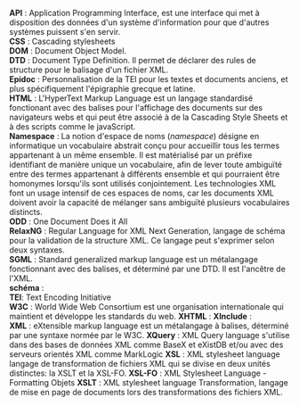 **API** : Application Programming Interface, est une interface qui met à disposition des données d'un système d'information pour que d'autres systèmes puissent s'en servir.  
**CSS** : Cascading stylesheets  
**DOM** : Document Object Model.  
**DTD** : Document Type Definition. Il permet de déclarer des rules de structure pour le balisage d'un fichier XML.  
**Epidoc** :  Personnalisation de la TEI pour les textes et documents anciens, et plus spécifiquement l'épigraphie grecque et latine.  
**HTML** : L'HyperText Markup Language est un langage standardisé fonctionant avec des balises pour l'affichage des documents sur des navigateurs webs et qui peut être associé à de la Cascading Style Sheets et à des scripts comme le javaScript.    
**Namespace** : La notion d'espace de noms (*namespace*) désigne en informatique un vocabulaire abstrait conçu pour accueillir tous les termes appartenant à un même ensemble.  Il est matérialisé par un préfixe identifiant de manière unique un vocabulaire, afin de lever toute ambiguïté entre des termes appartenant à différents ensemble et qui pourraient être homonymes lorsqu'ils sont utilisés conjointement. Les technologies XML font un usage intensif de ces espaces de noms, car les documents XML doivent avoir la capacité de mélanger sans ambiguïté plusieurs vocabulaires distincts.  
**ODD** : One Document Does it All  
**RelaxNG** : Regular Language for XML Next Generation, langage de schéma pour la validation de la structure XML. Ce langage peut s'exprimer selon deux syntaxes.  
**SGML** : Standard generalized markup language est un métalangage fonctionnant avec des balises, et déterminé par une DTD. Il est l'ancêtre de l'XML.  
**schéma** :  
**TEI**: Text Encoding Initiative  
**W3C** : World Wide Web Consortium est une organisation internationale qui maintient et développe les standards du web.
**XHTML** :
**XInclude** :   
**XML** : eXtensible markup language est un métalangage à balises, déterminé par une syntaxe normée par le W3C.
**XQuery** : XML Query language s'utilise dans des bases de données XML comme BaseX et eXistDB et/ou avec des serveurs orientés XML comme MarkLogic
**XSL** : XML stylesheet language langage de transformation de fichiers XML qui se divise en deux unités distinctes: la XSLT et la XSL-FO.
**XSL-FO** : XML Stylesheet Language - Formatting Objets
**XSLT** : XML stylesheet language Transformation, langage de mise en page de documents lors des transformations des fichiers XML.
